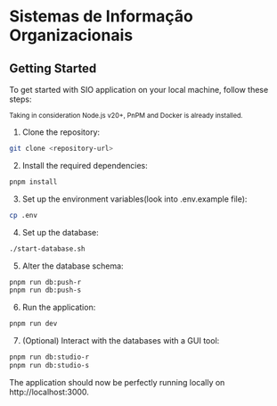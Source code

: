 # Sistemas de Informação Organizacionais

## Getting Started

To get started with SIO application on your local machine, follow these steps:

<sup>Taking in consideration Node.js v20+, PnPM and Docker is already installed.</sup>

1. Clone the repository:

```bash
git clone <repository-url>
```

2. Install the required dependencies:

```bash
pnpm install
```

3. Set up the environment variables(look into .env.example file):

```bash
cp .env
```

4. Set up the database:

```bash
./start-database.sh
```

5. Alter the database schema:

```bash
pnpm run db:push-r
pnpm run db:push-s
```

6. Run the application:

```bash
pnpm run dev
```

7. (Optional) Interact with the databases with a GUI tool:

```bash
pnpm run db:studio-r
pnpm run db:studio-s
```

The application should now be perfectly running locally on http://localhost:3000.
